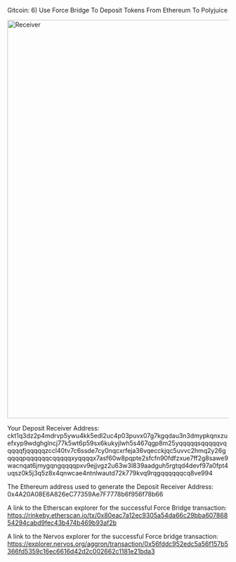 Gitcoin: 6) Use Force Bridge To Deposit Tokens From Ethereum To Polyjuice

<img width="906" alt="Receiver" src="https://user-images.githubusercontent.com/44841666/130352675-20f62e83-d146-43f5-9ef1-18f94fc23ddc.png">

Your Deposit Receiver Address: ckt1q3dz2p4mdrvp5ywu4kk5edl2uc4p03puvx07g7kgqdau3n3dmypkqnxzuefxyp9wdghglncj77k5wt6p59sx6kukyjlwh5s467qgp8m25yqqqqqsqqqqqvqqqqqfjqqqqqzccl40tv7c6ssde7cy0nqcxrfeja36vqecckjqc5uvvc2hmq2y26gqqqqpqqqqqqcqqqqqxyqqqqx7asf60w8pqpte2sfcfn90fdfzxue7ff2g8sawe9wacnqat6jmygqngqqqqpxv9ejjvgz2u63w3l839aadguh5rgtqd4devf97a0fpt4uqsz0k5j3q5z8x4qnwcae4ntnlwautd72k779kvq9rqgqqqqqqcq8ve994

The Ethereum address used to generate the Deposit Receiver Address:
0x4A20A08E6A826eC77359Ae7F7778b6f956f78b66


A link to the Etherscan explorer for the successful Force Bridge transaction:
https://rinkeby.etherscan.io/tx/0x80eac7a12ec9305a54da66c29bba60786854294cabd9fec43b474b469b93af2b

A link to the Nervos explorer for the successful Force bridge transaction:
https://explorer.nervos.org/aggron/transaction/0x56fddc952edc5a56f157b5366fd5359c16ec6616d42d2c002662c1181e21bda3
